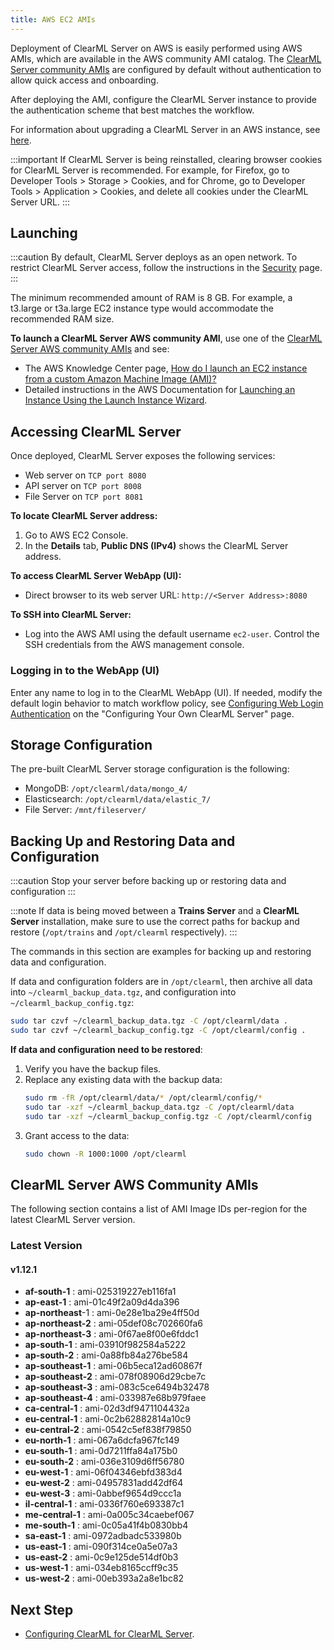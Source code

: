 ```yaml
---
title: AWS EC2 AMIs
---
```


Deployment of ClearML Server on AWS is easily performed using AWS AMIs, which are available in the AWS community AMI catalog.
The [ClearML Server community AMIs](#clearml-server-aws-community-amis) are configured by default without authentication
to allow quick access and onboarding.

After deploying the AMI, configure the ClearML Server instance to provide the authentication scheme that 
best matches the workflow.

For information about upgrading a ClearML Server in an AWS instance, see [here](upgrade_server_aws_ec2_ami.md).

:::important
If ClearML Server is being reinstalled, clearing browser cookies for ClearML Server is recommended. For example, 
for Firefox, go to Developer Tools > Storage > Cookies, and for Chrome, go to Developer Tools > Application > Cookies,
and delete all cookies under the ClearML Server URL.
:::

## Launching

:::caution
By default, ClearML Server deploys as an open network. To restrict ClearML Server access, follow the instructions 
in the [Security](clearml_server_security.md) page.
:::

The minimum recommended amount of RAM is 8 GB. For example, a t3.large or t3a.large EC2 instance type would accommodate the recommended RAM size.

**To launch a ClearML Server AWS community AMI**, use one of the [ClearML Server AWS community AMIs](#clearml-server-aws-community-amis) 
and see:

* The AWS Knowledge Center page, [How do I launch an EC2 instance from a custom Amazon Machine Image (AMI)?](https://aws.amazon.com/premiumsupport/knowledge-center/launch-instance-custom-ami/)
* Detailed instructions in the AWS Documentation for [Launching an Instance Using the Launch Instance Wizard](https://docs.aws.amazon.com/AWSEC2/latest/UserGuide/launching-instance.html).

## Accessing ClearML Server

Once deployed, ClearML Server exposes the following services:

* Web server on `TCP port 8080`
* API server on `TCP port 8008`
* File Server on `TCP port 8081`

**To locate ClearML Server address:**

1. Go to AWS EC2 Console.
1. In the **Details** tab, **Public DNS (IPv4)** shows the ClearML Server address.

**To access ClearML Server WebApp (UI):**

* Direct browser to its web server URL: `http://<Server Address>:8080`

**To SSH into ClearML Server:**

* Log into the AWS AMI using the default username `ec2-user`. Control the SSH credentials from the AWS management console.

### Logging in to the WebApp (UI)

Enter any name to log in to the ClearML WebApp (UI). If needed, modify the default login behavior to match workflow policy, 
see [Configuring Web Login Authentication](clearml_server_config.md#web-login-authentication) 
on the "Configuring Your Own ClearML Server" page.

## Storage Configuration

The pre-built ClearML Server storage configuration is the following:

* MongoDB: `/opt/clearml/data/mongo_4/`
* Elasticsearch: `/opt/clearml/data/elastic_7/`
* File Server: `/mnt/fileserver/`


## Backing Up and Restoring Data and Configuration

:::caution
Stop your server before backing up or restoring data and configuration
:::

:::note
If data is being moved between a **Trains Server** and a **ClearML Server** installation, make sure to use the correct paths 
for backup and restore (`/opt/trains` and `/opt/clearml` respectively).
:::

The commands in this section are examples for backing up and restoring data and configuration.

If data and configuration folders are in `/opt/clearml`, then archive all data into `~/clearml_backup_data.tgz`, and 
configuration into `~/clearml_backup_config.tgz`:

```bash
sudo tar czvf ~/clearml_backup_data.tgz -C /opt/clearml/data .
sudo tar czvf ~/clearml_backup_config.tgz -C /opt/clearml/config .
```

**If data and configuration need to be restored**:

1. Verify you have the backup files.
1. Replace any existing data with the backup data:
   ```bash
   sudo rm -fR /opt/clearml/data/* /opt/clearml/config/*
   sudo tar -xzf ~/clearml_backup_data.tgz -C /opt/clearml/data
   sudo tar -xzf ~/clearml_backup_config.tgz -C /opt/clearml/config
   ```
1. Grant access to the data:
   ```bash
   sudo chown -R 1000:1000 /opt/clearml
   ```
        

## ClearML Server AWS Community AMIs

The following section contains a list of AMI Image IDs per-region for the latest ClearML Server version.



### Latest Version

#### v1.12.1

* **af-south-1** : ami-025319227eb116fa1
* **ap-east-1** : ami-01c49f2a09d4da396
* **ap-northeast**-1 : ami-0e28e1ba29e4ff50d
* **ap-northeast-2** : ami-05def08c702660fa6
* **ap-northeast-3** : ami-0f67ae8f00e6fddc1
* **ap-south-1** : ami-03910f982584a5222
* **ap-south-2** : ami-0a88fb84a276be584
* **ap-southeast-1** : ami-06b5eca12ad60867f
* **ap-southeast-2** : ami-078f08906d29cbe7c
* **ap-southeast-3** : ami-083c5ce6494b32478
* **ap-southeast-4** : ami-033987e68b979faee
* **ca-central-1** : ami-02d3df9471104432a
* **eu-central-1** : ami-0c2b62882814a10c9
* **eu-central-2** : ami-0542c5ef838f79850
* **eu-north-1** : ami-067a6dcfa967fc149
* **eu-south-1** : ami-0d7211ffa84a175b0
* **eu-south-2** : ami-036e3109d6ff56780
* **eu-west-1** : ami-06f04346ebfd383d4
* **eu-west-2** : ami-04957831add42df64
* **eu-west-3** : ami-0abbef9654d9ccc1a
* **il-central-1** : ami-0336f760e693387c1
* **me-central-1** : ami-0a005c34caebef067
* **me-south-1** : ami-0c05a41f4b0830bb4
* **sa-east-1** : ami-0972adbadc533980b
* **us-east-1** : ami-090f314ce0a5e07a3
* **us-east-2** : ami-0c9e125de514df0b3
* **us-west-1** : ami-034eb8165ccff9c35
* **us-west-2** : ami-00eb393a2a8e1bc82

## Next Step

* [Configuring ClearML for ClearML Server](clearml_config_for_clearml_server.md).
